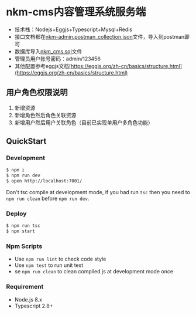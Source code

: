 # nkm-cms内容管理系统服务端

- 技术栈：Nodejs+Eggjs+Typescript+Mysql+Redis
- 接口文档都在[nkm-admin.postman_collection.json](./nkm-admin.postman_collection.json)文件，导入到postman即可
- 数据库导入[nkm_cms.sql](./nkm_cms.sql)文件
- 管理员用户账号密码：admin/123456
- 其他配置参考eggjs文档[https://eggjs.org/zh-cn/basics/structure.html](https://eggjs.org/zh-cn/basics/structure.html)

## 用户角色权限说明
1. 新增资源
1. 新增角色然后角色关联资源
1. 新增用户然后用户关联角色（目前已实现单用户多角色功能）

## QuickStart

### Development

```bash
$ npm i
$ npm run dev
$ open http://localhost:7001/
```

Don't tsc compile at development mode, if you had run `tsc` then you need to `npm run clean` before `npm run dev`.

### Deploy

```bash
$ npm run tsc
$ npm start
```

### Npm Scripts

- Use `npm run lint` to check code style
- Use `npm test` to run unit test
- se `npm run clean` to clean compiled js at development mode once

### Requirement

- Node.js 8.x
- Typescript 2.8+
